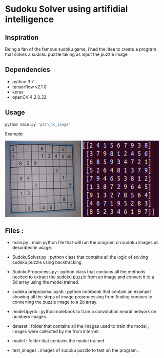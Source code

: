 # Sudoku Solver using artifidial intelligence 
## Inspiration 
Being a fan of the famous sudoku game, I had the idea to create a program that solves a sudoku puzzle taking as input the puzzle image


## Dependencies
-   python 3.7
-   tensorflow v2.1.0
-   keras 
-   openCV 4.2.0.32

## Usage 
```bash
python main.py "path_to_image"
```

Example:

<img src = "/test_images/sudoku7.jpg" width="250" height="250"/>   <img src="/screenshot1.png" width="250" height="250" /> 

## Files : 
- main.py : main python file that will run the program on sudoku images as described in usage.

- SudokuSolver.py : python class that contains all the logic of solving sudoku puzzle using backtracking.

- SudokuPreprocess.py : python class that contains all the methods needed to extract the sudoku puzzle from an image 
and convert it to a 2d array using the model trained.

- sudoku preprocess.ipynb : python notebook that contain an exampel showing all the steps of image preprocessing from 
finding conours to converting the puzzle image to a 2d array.

- model.ipynb : python notebook to train a convolution neural network on numbers images. 

- dataset : folder that contains all the images used to train the model , images were collected by me from internet.

- model : folder that contains the model trained.

- test_images : images of sudoku puzzle to test on the program . 






